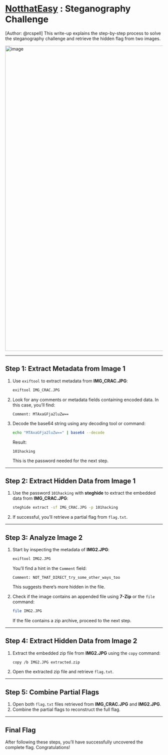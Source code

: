 # [NotthatEasy](https://defhawk.com/battleground/raid/seasides25/notthateasy) : Steganography Challenge

[Author: @rcspell] This write-up explains the step-by-step process to solve the steganography challenge and retrieve the hidden flag from two images.

<img width="976" alt="image" src="https://github.com/user-attachments/assets/c2cee155-f6e3-4dc8-ba70-16c9e74cb61c" />

---

## **Step 1: Extract Metadata from Image 1**

1. Use `exiftool` to extract metadata from **IMG_CRAC.JPG**:
   ```bash
   exiftool IMG_CRAC.JPG
   ```
2. Look for any comments or metadata fields containing encoded data. In this case, you’ll find:
   ```
   Comment: MTAxaGFja2luZw==
   ```
3. Decode the base64 string using any decoding tool or command:
   ```bash
   echo "MTAxaGFja2luZw==" | base64 --decode
   ```
   Result:
   ```
   101hacking
   ```
   This is the password needed for the next step.

---

## **Step 2: Extract Hidden Data from Image 1**

1. Use the password `101hacking` with **steghide** to extract the embedded data from **IMG_CRAC.JPG**:
   ```bash
   steghide extract -sf IMG_CRAC.JPG -p 101hacking
   ```
2. If successful, you’ll retrieve a partial flag from `flag.txt`.

---

## **Step 3: Analyze Image 2**

1. Start by inspecting the metadata of **IMG2.JPG**:
   ```bash
   exiftool IMG2.JPG
   ```
   You’ll find a hint in the `Comment` field:
   ```
   Comment: NOT_THAT_DIRECT_try_some_other_ways_too
   ```
   This suggests there’s more hidden in the file.

2. Check if the image contains an appended file using **7-Zip** or the `file` command:
   ```bash
   file IMG2.JPG
   ```
   If the file contains a zip archive, proceed to the next step.

---

## **Step 4: Extract Hidden Data from Image 2**

1. Extract the embedded zip file from **IMG2.JPG** using the `copy` command:
   ```bash
   copy /b IMG2.JPG extracted.zip
   ```
2. Open the extracted zip file and retrieve `flag.txt`.

---

## **Step 5: Combine Partial Flags**

1. Open both `flag.txt` files retrieved from **IMG_CRAC.JPG** and **IMG2.JPG**.
2. Combine the partial flags to reconstruct the full flag.

---

## **Final Flag**

After following these steps, you’ll have successfully uncovered the complete flag. Congratulations!
